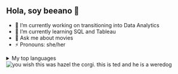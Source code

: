 ## Hola, soy beeano 👋

<!--
**beeano/beeano** is a ✨ _special_ ✨ repository because its `README.md` (this file) appears on your GitHub profile.
-->

- 🔭 I’m currently working on transitioning into Data Analytics
- 🌱 I’m currently learning SQL and Tableau
- 💬 Ask me about movies
- ⚡ Pronouns: she/her

<!--
Add a collapsable table
-->
<details>
<summary>My top languages</summary>

| Rank | Languages |
|-----:|-----------|
|     1| SQL       |
|     2| Bean      |
|     3| Egg       |
|     4| Python    |

</details>

<!--
pictures depending on the light/dark mode
-->

<picture>
 <source media="(prefers-color-scheme: dark)" srcset="https://i.pinimg.com/564x/e8/3e/ef/e83eef8eb2570de575a6846f7338ef74.jpg">
 <source media="(prefers-color-scheme: light)" srcset="https://i.pinimg.com/236x/b9/da/7a/b9da7a34bc1f137407e8de73e096f52a.jpg">
 <img alt="you wish this was hazel the corgi. this is ted and he is a weredog" src="https://scontent-hou1-1.cdninstagram.com/v/t51.29350-15/356254148_215215637638896_6424724300620277324_n.jpg?stp=dst-jpg_e35_p1080x1080_tt6&efg=eyJ2ZW5jb2RlX3RhZyI6ImltYWdlX3VybGdlbi4xNDQweDE4MDAuc2RyLmYyOTM1MC5kZWZhdWx0X2ltYWdlIn0&_nc_ht=scontent-hou1-1.cdninstagram.com&_nc_cat=100&_nc_oc=Q6cZ2AGOJKF9j8CQuoyQmpMomDelbAmFKaZI7DZaKP9O-RDDFr5rJBjVMCbsKF4PyspbfZ936NxuafuGfzWIG-5EvalL&_nc_ohc=uYqQmZ4tS8cQ7kNvgGAEzW-&_nc_gid=d4c5598fb69041f0a291fda3dfd79542&edm=ALQROFkBAAAA&ccb=7-5&ig_cache_key=MzEzNTIyNTMzOTc2MDU5NzEyOQ%3D%3D.3-ccb7-5&oh=00_AYCynb_xazuK6lsQyjnHO_sOjWlgnwyS-devCIO-6yo74g&oe=67C83078&_nc_sid=fc8dfb">
</picture>

